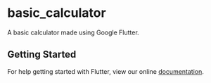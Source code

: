 # basic_calculator

A basic calculator made using Google Flutter.

## Getting Started

For help getting started with Flutter, view our online
[documentation](https://flutter.io/).

